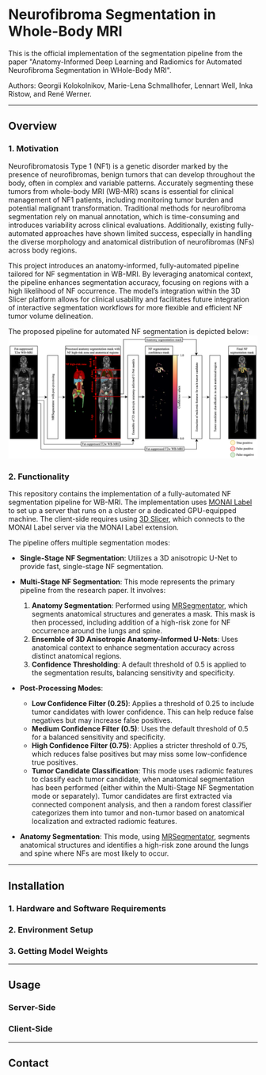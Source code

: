 # Neurofibroma Segmentation in Whole-Body MRI

This is the official implementation of the segmentation pipeline from the paper "Anatomy-Informed Deep Learning and Radiomics for Automated Neurofibroma Segmentation in WHole-Body MRI".

Authors: Georgii Kolokolnikov, Marie-Lena Schmallhofer, Lennart Well, Inka Ristow, and René Werner.

---

## Overview

### 1. Motivation
Neurofibromatosis Type 1 (NF1) is a genetic disorder marked by the presence of neurofibromas, benign tumors that can develop throughout the body, often in complex and variable patterns. Accurately segmenting these tumors from whole-body MRI (WB-MRI) scans is essential for clinical management of NF1 patients, including monitoring tumor burden and potential malignant transformation. Traditional methods for neurofibroma segmentation rely on manual annotation, which is time-consuming and introduces variability across clinical evaluations. Additionally, existing fully-automated approaches have shown limited success, especially in handling the diverse morphology and anatomical distribution of neurofibromas (NFs) across body regions​.

This project introduces an anatomy-informed, fully-automated pipeline tailored for NF segmentation in WB-MRI. By leveraging anatomical context, the pipeline enhances segmentation accuracy, focusing on regions with a high likelihood of NF occurrence. The model’s integration within the 3D Slicer platform allows for clinical usability and facilitates future integration of interactive segmentation workflows for more flexible and efficient NF tumor volume delineation.

The proposed pipeline for automated NF segmentation is depicted below:
![Pipeline Diagram](illustrations/pipeline.png)


### 2. Functionality
This repository contains the implementation of a fully-automated NF segmentation pipeline for WB-MRI. The implementation uses [MONAI Label](https://github.com/Project-MONAI/MONAILabel) to set up a server that runs on a cluster or a dedicated GPU-equipped machine. The client-side requires using [3D Slicer](https://www.slicer.org/), which connects to the MONAI Label server via the MONAI Label extension.

The pipeline offers multiple segmentation modes:

- **Single-Stage NF Segmentation**: Utilizes a 3D anisotropic U-Net to provide fast, single-stage NF segmentation.
  
- **Multi-Stage NF Segmentation**: This mode represents the primary pipeline from the research paper. It involves:
  1. **Anatomy Segmentation**: Performed using [MRSegmentator](https://github.com/hhaentze/MRSegmentator), which segments anatomical structures and generates a mask. This mask is then processed, including addition of a high-risk zone for NF occurrence around the lungs and spine.
  2. **Ensemble of 3D Anisotropic Anatomy-Informed U-Nets**: Uses anatomical context to enhance segmentation accuracy across distinct anatomical regions.
  3. **Confidence Thresholding**: A default threshold of 0.5 is applied to the segmentation results, balancing sensitivity and specificity.

- **Post-Processing Modes**:
  - **Low Confidence Filter (0.25)**: Applies a threshold of 0.25 to include tumor candidates with lower confidence. This can help reduce false negatives but may increase false positives.
  - **Medium Confidence Filter (0.5)**: Uses the default threshold of 0.5 for a balanced sensitivity and specificity.
  - **High Confidence Filter (0.75)**: Applies a stricter threshold of 0.75, which reduces false positives but may miss some low-confidence true positives.
  - **Tumor Candidate Classification**: This mode uses radiomic features to classify each tumor candidate, when anatomical segmentation has been performed (either within the Multi-Stage NF Segmentation mode or separately). Tumor candidates are first extracted via connected component analysis, and then a random forest classifier categorizes them into tumor and non-tumor based on anatomical localization and extracted radiomic features.

- **Anatomy Segmentation**: This mode, using [MRSegmentator](https://github.com/hhaentze/MRSegmentator), segments anatomical structures and identifies a high-risk zone around the lungs and spine where NFs are most likely to occur.

---

## Installation

### 1. Hardware and Software Requirements

### 2. Environment Setup

### 3. Getting Model Weights


---

## Usage

### Server-Side

### Client-Side

---

## Contact
